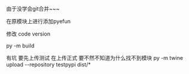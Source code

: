 由于没学会git合并~~~

在原模块上进行添加pyefun

修改 code version

py -m build

有坑 要先上传测试 在上传正式 要不然不知道为什么找不到模块
py -m twine upload --repository testpypi dist/*